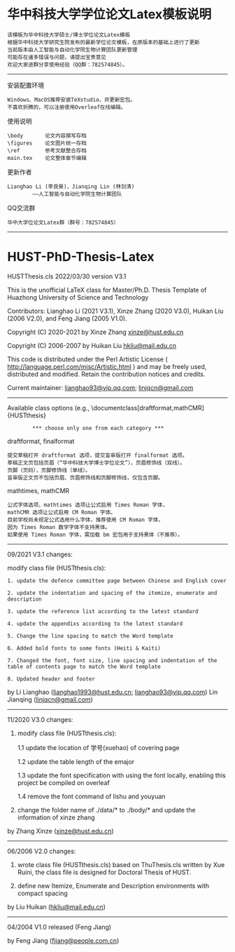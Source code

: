 # 华中科技大学学位论文Latex模板说明

    该模板为华中科技大学硕士/博士学位论文Latex模板
    根据华中科技大学研究生院发布的最新学位论文模板，在原版本的基础上进行了更新
    当前版本由人工智能与自动化学院生物计算团队更新管理
    可能存在诸多错误与问题，请提出宝贵意见
    欢迎大家进群分享使用经验（QQ群：782574845）。
    
**********************************************************************
安装配置环境

    Windows、MacOS推荐安装TeXstudio，并更新宏包。
    不喜欢折腾的，可以注册使用Overleaf在线编辑。

使用说明

    \body     	论文内容撰写存档
    \figures    论文图片统一存档
    \ref      	参考文献整合存档 
    main.tex   	论文整体章节编辑

更新作者

    Lianghao Li (李良昊)，Jianqing Lin (林剑清) 
            ——人工智能与自动化学院生物计算团队

QQ交流群

    华中大学位论文Latex群（群号：782574845）

**********************************************************************

# HUST-PhD-Thesis-Latex

HUSTThesis.cls 2022/03/30 version V3.1

This is the unofficial LaTeX class for Master/Ph.D. Thesis Template of Huazhong University of Science and Technology


Contributors: Lianghao Li (2021 V3.1), Xinze Zhang (2020 V3.0), Huikan Liu (2006 V2.0), and Feng Jiang (2005 V1.0). 

Copyright (C) 2020-2021 by Xinze Zhang <xinze@hust.edu.cn>

Copyright (C) 2006-2007 by Huikan Liu <hkliu@mail.edu.cn>

This code is distributed under the Perl Artistic License
( http://language.perl.com/misc/Artistic.html )
and may be freely used, distributed and modified.
Retain the contribution notices and credits.

Current maintainer:    lianghao93@vip.qq.com;
                       linjqcn@gmail.com


**********************************************************************

Available class options
(e.g., \documentclass[draftformat,mathCMR]{HUSTthesis}

            *** choose only one from each category ***

draftformat, finalformat

    提交草稿打开 draftformat 选项，提交盲审版打开 finalformat 选项。
    草稿正文页包括页眉（“华中科技大学博士学位论文”），页眉修饰线（双线）。
    页脚（页码），页脚修饰线（单线）。
    盲审版正文页不包括页眉、页眉修饰线和页脚修饰线，仅包含页脚。
    
mathtimes, mathCMR

    公式字体选项，mathtimes 选项让公式启用 Times Roman 字体，
    mathCMR 选项让公式启用 CM Roman 字体。
    目前学校尚未规定公式选用什么字体，推荐使用 CM Roman 字体，
    因为 Times Roman 数学字体不支持黑体。
    如果使用 Times Roman 字体，需加载 bm 宏包用于支持黑体（不推荐）。

*******
09/2021 V3.1 changes:

modify class file (HUSTthesis.cls):

    1. update the defence committee page between Chinese and English cover

    2. update the indentation and spacing of the itemize, enumerate and description

    3. update the reference list according to the latest standard

    4. update the appendixs according to the latest standard
    
    5. Change the line spacing to match the Word template
    
    6. Added bold fonts to some fonts (Heiti & Kaiti)

    7. Changed the font, font size, line spacing and indentation of the table of contents page to match the Word template

    8. Updated header and footer
    
 by Li Lianghao (lianghao1993@hust.edu.cn; lianghao93@vip.qq.com)
    Lin Jianqing (linjqcn@gmail.com)

*******
11/2020 V3.0 changes:
1. modify class file (HUSTthesis.cls):

    1.1 update the location of 学号(xuehao) of covering page

    1.2 update the table length of the emajor

    1.3 update the font specification with using the font locally, enabling this project be compiled on overleaf

    1.4 remove the font command of lishu and youyuan

2. change the folder name of ./data/* to ./body/* and update the information of xinze zhang

 by Zhang Xinze (xinze@hust.edu.cn)
 
 *******

 06/2006 V2.0 changes:

 1. wrote class file (HUSTthesis.cls) based on ThuThesis.cls written by
    Xue Ruini, the class file is designed for Doctoral Thesis of HUST.

 2. define new Itemize, Enumerate and Description environments with compact spacing

 by Liu Huikan (hkliu@mail.edu.cn)

*******

 04/2004 V1.0 released (Feng Jiang)


 by Feng Jiang (fjiang@people.com.cn)
